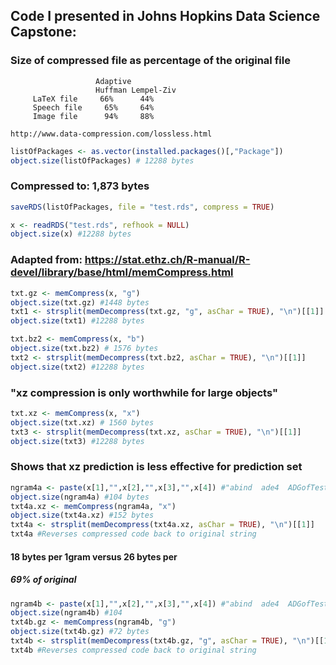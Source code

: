 ##   Code I presented in Johns Hopkins Data Science Capstone: 
###  Size of compressed file as percentage of the original file

                       Adaptive 
                       Huffman Lempel-Ziv
         LaTeX file     66%      44%
         Speech file     65%     64%
         Image file      94%     88%

    http://www.data-compression.com/lossless.html


```R
listOfPackages <- as.vector(installed.packages()[,"Package"])
object.size(listOfPackages) # 12288 bytes
```

### Compressed to: 1,873 bytes
```R
saveRDS(listOfPackages, file = "test.rds", compress = TRUE)

x <- readRDS("test.rds", refhook = NULL)
object.size(x) #12288 bytes
```

### Adapted from: https://stat.ethz.ch/R-manual/R-devel/library/base/html/memCompress.html
```R
txt.gz <- memCompress(x, "g")
object.size(txt.gz) #1448 bytes
txt1 <- strsplit(memDecompress(txt.gz, "g", asChar = TRUE), "\n")[[1]]
object.size(txt1) #12288 bytes

txt.bz2 <- memCompress(x, "b")
object.size(txt.bz2) # 1576 bytes
txt2 <- strsplit(memDecompress(txt.bz2, asChar = TRUE), "\n")[[1]]
object.size(txt2) #12288 bytes
```

### "xz compression is only worthwhile for large objects"
```R
txt.xz <- memCompress(x, "x")
object.size(txt.xz) # 1560 bytes
txt3 <- strsplit(memDecompress(txt.xz, asChar = TRUE), "\n")[[1]]
object.size(txt3) #12288 bytes
```

### Shows that xz prediction is less effective for prediction set
```R
ngram4a <- paste(x[1],"",x[2],"",x[3],"",x[4]) #"abind  ade4  ADGofTest  animation"
object.size(ngram4a) #104 bytes
txt4a.xz <- memCompress(ngram4a, "x")
object.size(txt4a.xz) #152 bytes 
txt4a <- strsplit(memDecompress(txt4a.xz, asChar = TRUE), "\n")[[1]]
txt4a #Reverses compressed code back to original string
```

#### 18 bytes per 1gram versus 26 bytes per
##### 69% of original
```R
ngram4b <- paste(x[1],"",x[2],"",x[3],"",x[4]) #"abind  ade4  ADGofTest  animation"
object.size(ngram4b) #104
txt4b.gz <- memCompress(ngram4b, "g")
object.size(txt4b.gz) #72 bytes 
txt4b <- strsplit(memDecompress(txt4b.gz, "g", asChar = TRUE), "\n")[[1]]
txt4b #Reverses compressed code back to original string
```